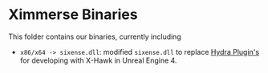 Ximmerse Binaries
============

This folder contains our binaries, currently including

- `x86/x64 -> sixense.dll`: modified `sixense.dll` to replace [Hydra Plugin's](https://github.com/getnamo/hydra-ue4) for developing with X-Hawk in Unreal Engine 4.
